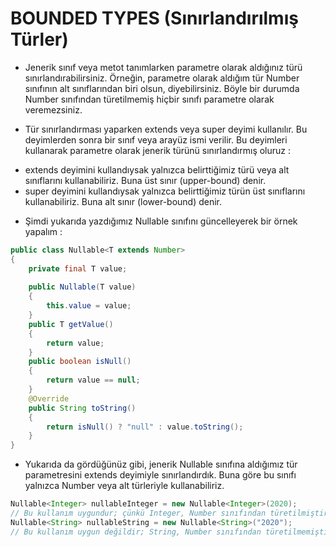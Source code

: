 # BOUNDED TYPES (Sınırlandırılmış Türler)

- Jenerik sınıf veya metot tanımlarken parametre olarak aldığınız türü sınırlandırabilirsiniz. Örneğin, parametre olarak aldığım tür Number sınıfının alt sınıflarından biri olsun, diyebilirsiniz. Böyle bir durumda Number sınıfından türetilmemiş hiçbir sınıfı parametre olarak veremezsiniz.

- Tür sınırlandırması yaparken extends veya super deyimi kullanılır. Bu deyimlerden sonra bir sınıf veya arayüz ismi verilir. Bu deyimleri kullanarak parametre olarak jenerik türünü sınırlandırmış oluruz :

* extends deyimini kullandıysak yalnızca belirttiğimiz türü veya alt sınıflarını kullanabiliriz. Buna üst sınır (upper-bound) denir.
* super deyimini kullandıysak yalnızca belirttiğimiz türün üst sınıflarını kullanabiliriz. Buna alt sınır (lower-bound) denir.

- Şimdi yukarıda yazdığımız Nullable sınıfını güncelleyerek bir örnek yapalım :

```java
public class Nullable<T extends Number>
{
    private final T value;
    
    public Nullable(T value)
    {
    	this.value = value;
    }
    public T getValue()
    {
    	return value;
    }
    public boolean isNull()
    {
    	return value == null;
    }
    @Override
    public String toString()
    {
    	return isNull() ? "null" : value.toString();
    }
}
```

- Yukarıda da gördüğünüz gibi, jenerik Nullable sınıfına aldığımız tür parametresini extends deyimiyle sınırlandırdık. Buna göre bu sınıfı yalnızca Number veya alt türleriyle kullanabiliriz.

```java
Nullable<Integer> nullableInteger = new Nullable<Integer>(2020);
// Bu kullanım uygundur; çünkü Integer, Number sınıfından türetilmiştir
Nullable<String> nullableString = new Nullable<String>("2020");
// Bu kullanım uygun değildir; String, Number sınıfından türetilmemiştir
```